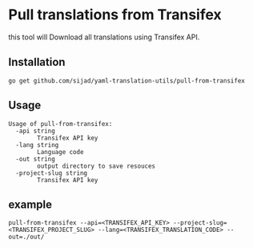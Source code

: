 # Pull translations from Transifex

this tool will Download all translations using Transifex API.

## Installation

```
go get github.com/sijad/yaml-translation-utils/pull-from-transifex
```

## Usage

```
Usage of pull-from-transifex:
  -api string
        Transifex API key
  -lang string
        Language code
  -out string
        output directory to save resouces
  -project-slug string
        Transifex API key
```

## example

```
pull-from-transifex --api=<TRANSIFEX_API_KEY> --project-slug=<TRANSIFEX_PROJECT_SLUG> --lang=<TRANSIFEX_TRANSLATION_CODE> --out=./out/
```
